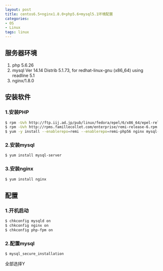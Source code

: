 ```yaml
---
layout: post
title: centos6.5+nginx1.8.0+php5.6+mysql5.1环境配置
categories:
- OS
- Linux
tags: linux
---
```

## 服务器环境
1. php 5.6.26
2. mysql  Ver 14.14 Distrib 5.1.73, for redhat-linux-gnu (x86_64) using readline 5.1
3. nginx/1.8.0
<!--more-->

## 安装软件
### 1.安装PHP
``` bash
$ rpm -Uvh http://ftp.iij.ad.jp/pub/linux/fedora/epel/6/x86_64/epel-release-6-8.noarch.rpm;
$ rpm -Uvh http://rpms.famillecollet.com/enterprise/remi-release-6.rpm
$ yum -y install --enablerepo=remi --enablerepo=remi-php56 nginx mysql-server php php-fpm php-cli php-pdo php-mysql php-mcrypt php-mbstring php-gd php-tidy php-xml php-xmlrpc php-pear php-pecl-memcache php-eaccelerator
```
### 2.安装mysql

``` bash
$ yum install mysql-server
```


### 3.安装nginx
``` bash
$ yum install nginx
```
## 配置
### 1.开机启动
``` bash
$ chkconfig mysqld on
$ chkconfig nginx on
$ chkconfig php-fpm on
```
### 2.配置mysql

``` bash
$ mysql_secure_installation
```
全部选择Y
